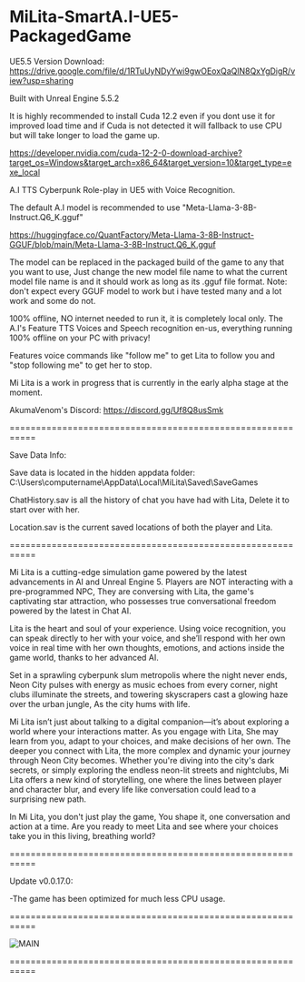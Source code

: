 # MiLita-SmartA.I-UE5-PackagedGame

UE5.5 Version Download: https://drive.google.com/file/d/1RTuUyNDyYwi9gwOEoxQaQlN8QxYgDigR/view?usp=sharing

Built with Unreal Engine 5.5.2

It is highly recommended to install Cuda 12.2 even if you dont use it for improved load time and if Cuda is not detected it will fallback to use CPU but will take longer to load the game up.

https://developer.nvidia.com/cuda-12-2-0-download-archive?target_os=Windows&target_arch=x86_64&target_version=10&target_type=exe_local

A.I TTS Cyberpunk Role-play in UE5 with Voice Recognition.

The default A.I model is recommended to use "Meta-Llama-3-8B-Instruct.Q6_K.gguf"

https://huggingface.co/QuantFactory/Meta-Llama-3-8B-Instruct-GGUF/blob/main/Meta-Llama-3-8B-Instruct.Q6_K.gguf

The model can be replaced in the packaged build of the game to any that you want to use, Just change the new model file name to what the current model file name is and it should work as long as its .gguf file format.
Note: don't expect every GGUF model to work but i have tested many and a lot work and some do not.

100% offline, NO internet needed to run it, it is completely local only.
The A.I's Feature TTS Voices and Speech recognition en-us, everything running 100% offline on your PC with privacy!

Features voice commands like "follow me" to get Lita to follow you and "stop following me" to get her to stop.

Mi Lita is a work in progress that is currently in the early alpha stage at the moment.

AkumaVenom's Discord: https://discord.gg/Uf8Q8usSmk

===========================================================

Save Data Info:

Save data is located in the hidden appdata folder: C:\Users\computername\AppData\Local\MiLita\Saved\SaveGames

ChatHistory.sav is all the history of chat you have had with Lita, Delete it to start over with her.

Location.sav is the current saved locations of both the player and Lita.

===========================================================

Mi Lita is a cutting-edge simulation game powered by the latest advancements in AI and Unreal Engine 5. Players are NOT interacting with a pre-programmed NPC, They are conversing with Lita, the game's captivating star attraction, who possesses true conversational freedom powered by the latest in Chat AI.

Lita is the heart and soul of your experience. Using voice recognition, you can speak directly to her with your voice, and she’ll respond with her own voice in real time with her own thoughts, emotions, and actions inside the game world, thanks to her advanced AI.

Set in a sprawling cyberpunk slum metropolis where the night never ends, Neon City pulses with energy as music echoes from every corner, night clubs illuminate the streets, and towering skyscrapers cast a glowing haze over the urban jungle, As the city hums with life.

Mi Lita isn’t just about talking to a digital companion—it’s about exploring a world where your interactions matter. As you engage with Lita, She may learn from you, adapt to your choices, and make decisions of her own. The deeper you connect with Lita, the more complex and dynamic your journey through Neon City becomes. Whether you're diving into the city's dark secrets, or simply exploring the endless neon-lit streets and nightclubs, Mi Lita offers a new kind of storytelling, one where the lines between player and character blur, and every life like conversation could lead to a surprising new path.

In Mi Lita, you don't just play the game, You shape it, one conversation and action at a time. Are you ready to meet Lita and see where your choices take you in this living, breathing world?

===========================================================

Update v0.0.17.0:

-The game has been optimized for much less CPU usage.

===========================================================

![MAIN](https://github.com/user-attachments/assets/ef2532b7-c79a-4f9c-b88a-68f63acf6185)

===========================================================
